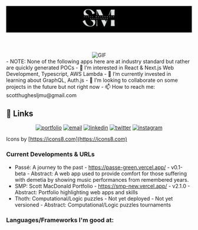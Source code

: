 <div align="center">
<img hight="300" width="1200" alt="PNG" align="center" src="https://raw.githubusercontent.com/Scott-Vanilla/Scott-Vanilla/master/main-banner.png">
</div>
<br/><br/><br/>
<div align="center">
<img hight="300" width="700" alt="GIF" align="center" src="https://raw.githubusercontent.com/Scott-Vanilla/Scott-Vanilla/master/luffy.gif">
</div>
- NOTE: None of the following apps here are at industry standard but rather are quickly generated POCs
- 👀 I’m interested in React & Next.js Web Development, Typescript, AWS Lambda
- 🌱 I’m currently invested in learning about GraphQL, Auth.js
- 💞️ I’m looking to collaborate on some projects in the future but not right now
- 📫 How to reach me: scotthughesljmu@gmail.com

## :link: Links

<p align="center">
  <a href="https://smp-new.vercel.app/"><img src="https://img.icons8.com/fluent/96/000000/domain.png" alt="portfolio"/></a>
  <a href="mailto:scotthughesljmu@gmail.com"><img src="https://img.icons8.com/color/96/000000/gmail.png" alt="email"/></a>
  <a href="https://www.linkedin.com/in/scottmacdev24/"><img src="https://img.icons8.com/color/96/000000/linkedin.png" alt="linkedin"/></a>
  <a href="https://x.com/scottmac_dev"><img src="https://img.icons8.com/color/96/000000/twitter-squared.png" alt="twitter"/></a>
  <a href="https://www.instagram.com/scottmacdonalddev"><img src="https://img.icons8.com/color/96/000000/instagram-new.png" alt="instagram"/></a>
</p>

Icons by [https://icons8.com](https://icons8.com)

### Current Developments & URLs
- Passé: A journey to the past - https://passe-green.vercel.app/ - v0.1-beta - Abstract: A web app used to provide comfort for those suffering with demetia by showing music performances from remembered years.
- SMP: Scott MacDonald Portfolio - https://smp-new.vercel.app/ - v2.1.0 - Abstract: Portfolio highlighting web apps and skills
- Thoth: Computational/Logic puzzles - Not yet deployed - Not yet versioned - Abstract: Computational/Logic puzzles tournaments

### Languages/Frameworks I'm good at:
<!---
Scott-Vanilla/Scott-Vanilla is a ✨ special ✨ repository because its `README.md` (this file) appears on your GitHub profile.
You can click the Preview link to take a look at your changes.
--->
